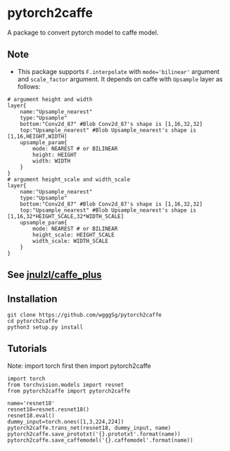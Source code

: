 # pytorch2caffe

A package to convert pytorch model to caffe model. 

## Note

- This package supports `F.interpolate` with `mode='bilinear'` argument and `scale_factor` argument.
It depends on caffe with `Upsample` layer as follows:
```
# argument height and width
layer{
    name:"Upsample_nearest"
    type:"Upsample"
    bottom:"Conv2d_87" #Blob Conv2d_87's shape is [1,16,32,32]
    top:"Upsample_nearest" #Blob Upsample_nearest's shape is [1,16,HEIGHT,WIDTH]
    upsample_param{
        mode: NEAREST # or BILINEAR
        height: HEIGHT
        width: WIDTH
    }
}
# argument height_scale and width_scale
layer{
    name:"Upsample_nearest"
    type:"Upsample"
    bottom:"Conv2d_87" #Blob Conv2d_87's shape is [1,16,32,32]
    top:"Upsample_nearest" #Blob Upsample_nearest's shape is [1,16,32*HEIGHT_SCALE,32*WIDTH_SCALE]
    upsample_param{
        mode: NEAREST # or BILINEAR
        height_scale: HEIGHT_SCALE
        width_scale: WIDTH_SCALE
    }
}
```
See [**jnulzl/caffe_plus**](https://github.com/jnulzl/caffe_plus)
- 

## Installation


    git clone https://github.com/wgggSg/pytorch2caffe
    cd pytorch2caffe
    python3 setup.py install

## Tutorials

Note: import torch first then import pytorch2caffe

    import torch
    from torchvision.models import resnet
    from pytorch2caffe import pytorch2caffe

    name='resnet18'
    resnet18=resnet.resnet18()
    resnet18.eval()
    dummy_input=torch.ones([1,3,224,224])
    pytorch2caffe.trans_net(resnet18, dummy_input, name)
    pytorch2caffe.save_prototxt('{}.prototxt'.format(name))
    pytorch2caffe.save_caffemodel('{}.caffemodel'.format(name))

